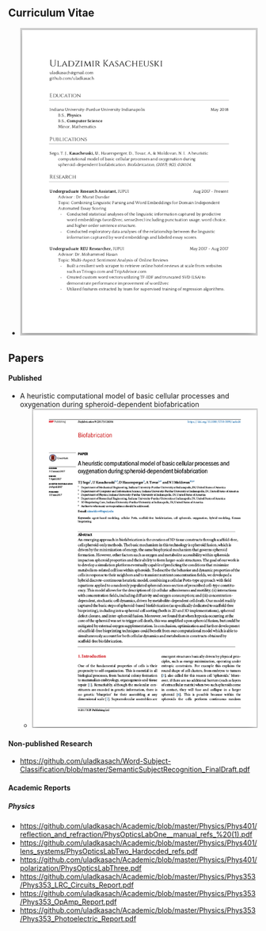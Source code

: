 ## Curriculum Vitae
- [![pdf_preview][CV_Preview]][Curriculum Vitae]

## Papers
#### Published
- A heuristic computational model of basic cellular processes and oxygenation during spheroid-dependent biofabrication
    - [![pdf_preview][CM_Preview]][Cellular Modeling Paper]

#### Non-published Research
- https://github.com/uladkasach/Word-Subject-Classification/blob/master/SemanticSubjectRecognition_FinalDraft.pdf


#### Academic Reports
##### Physics
- https://github.com/uladkasach/Academic/blob/master/Physics/Phys401/reflection_and_refraction/PhysOpticsLabOne__manual_refs_%20(1).pdf
- https://github.com/uladkasach/Academic/blob/master/Physics/Phys401/lens_systems/PhysOpticsLabTwo_Hardocded_refs.pdf
- https://github.com/uladkasach/Academic/blob/master/Physics/Phys401/polarization/PhysOpticsLabThree.pdf
- https://github.com/uladkasach/Academic/blob/master/Physics/Phys353/Phys353_LRC_Circuits_Report.pdf
- https://github.com/uladkasach/Academic/blob/master/Physics/Phys353/Phys353_OpAmp_Report.pdf
- https://github.com/uladkasach/Academic/blob/master/Physics/Phys353/Phys353_Photoelectric_Report.pdf




[CV_Preview]: /_material/previews/CV_Preview.png "Curriculum Vitae"
[Curriculum Vitae]: /_material/papers/CV_UladKasach.pdf


[CM_Preview]: /_material/previews/Cellular_Modeling_Preview.png "A heuristic computational model of basic cellular processes and oxygenation during spheroid-dependent biofabrication"
[Cellular Modeling Paper]: /_material/papers/Cellular_Modeling.pdf
